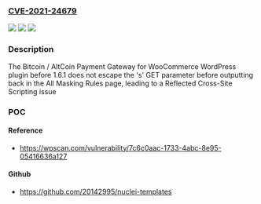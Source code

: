 ### [CVE-2021-24679](https://cve.mitre.org/cgi-bin/cvename.cgi?name=CVE-2021-24679)
![](https://img.shields.io/static/v1?label=Product&message=Bitcoin%20%2F%20AltCoin%20Payment%20Gateway%20for%20WooCommerce%20%26%20Multivendor%20store%20%2F%20shop&color=blue)
![](https://img.shields.io/static/v1?label=Version&message=1.6.1%3C%201.6.1%20&color=brighgreen)
![](https://img.shields.io/static/v1?label=Vulnerability&message=CWE-79%20Cross-site%20Scripting%20(XSS)&color=brighgreen)

### Description

The Bitcoin / AltCoin Payment Gateway for WooCommerce WordPress plugin before 1.6.1 does not escape the 's' GET parameter before outputting back in the All Masking Rules page, leading to a Reflected Cross-Site Scripting issue

### POC

#### Reference
- https://wpscan.com/vulnerability/7c6c0aac-1733-4abc-8e95-05416636a127

#### Github
- https://github.com/20142995/nuclei-templates

